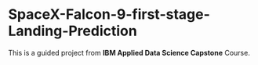 # SpaceX-Falcon-9-first-stage-Landing-Prediction

This is a guided project from **IBM Applied Data Science Capstone** Course.
